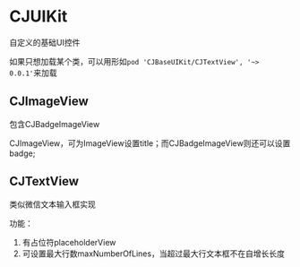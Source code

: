 # CJUIKit
自定义的基础UI控件

如果只想加载某个类，可以用形如`pod 'CJBaseUIKit/CJTextView', '~> 0.0.1'`来加载


## CJImageView
包含CJBadgeImageView

CJImageView，可为ImageView设置title；而CJBadgeImageView则还可以设置badge;

## CJTextView
类似微信文本输入框实现

功能：

1. 有占位符placeholderView
2. 可设置最大行数maxNumberOfLines，当超过最大行文本框不在自增长长度